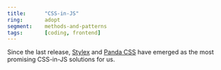 ```yaml
---
title:      "CSS-in-JS"
ring:       adopt
segment:    methods-and-patterns
tags:       [coding, frontend]
---
```


Since the last release, [Stylex](/languages-and-frameworks/stylex/) and [Panda CSS](/languages-and-frameworks/panda-css/) have emerged as the most promising CSS-in-JS solutions for us.
